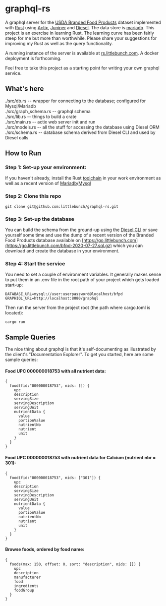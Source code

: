# graphql-rs
A graphql server for the [USDA Branded Food Products](https://fdc.nal.usda.gov) dataset implemented with [Rust](https://www.rust-lang.org) using [Actix](https://actix.rs), [Juniper](https://docs.rs/juniper) and [Diesel](https://diesel.rs).  The data store is [mariadb](mariadb.com).  This project is an exercise in learning Rust. The learning curve has been fairly steep for me but more than worthwhile.  Please share your suggestions for improving my Rust as well as the query functionality.   

A running instance of the server is available at [rs.littlebunch.com](https://rs.littlebunch.com/).  A docker deployment is forthcoming.

Feel free to take this project as a starting point for writing your own graphql service.
## What's here
./src/db.rs -- wrapper for connecting to the database; configured for Mysql/Mariadb     
./src/graph_schema.rs -- graphql schema     
./src/lib.rs -- things to build a crate   
./src/main.rs -- actix web server init and run      
./src/models.rs -- all the stuff for accessing the database using Diesel ORM     
./src/schema.rs -- database schema derived from Diesel CLI and used by Diesel calls     

## How to Run
### Step 1: Set-up your environment: 
If you haven't already, install the Rust [toolchain](https://www.rust-lang.org/tools/install) in your work environment as well as a recent version of [Mariadb](https://go.mariadb.com/download-mariadb-server-community.html?utm_source=google&utm_medium=ppc&utm_campaign=MKG-Search-Google-Branded-DL-NA-Server-DL&gclid=Cj0KCQjwvIT5BRCqARIsAAwwD-T-NRStQ4_3Ci8FyhdSYrsJWofpjOO5yKLxZ6NOGRqRHvdQxIAIjREaAtGWEALw_wcB)/[Mysql](https://www.mysql.com/downloads/)  
### Step 2: Clone this repo
```
git clone git@github.com:littlebunch/graphql-rs.git
```
### Step 3: Set-up the database
You can build the schema from the ground-up using the [Diesel CLI](https://diesel.rs) or save yourself some time and use the dump of a recent version of the Branded Food Products database available on [https://go.littlebunch.com](https://go.littlebunch.com/bfpd-2020-07-27.sql.gz) which you can download and create the database in your environment.
### Step 4: Start the service
You need to set a couple of environment variables.  It generally makes sense to put them in an .env file in the root path of your project which gets loaded start-up:

```
DATABASE_URL=mysql://user:userpassword@localhost/bfpd
GRAPHIQL_URL=http://localhost:8080/graphql
```
Then run the server from the project root (the path where cargo.toml is located):
```
cargo run
```
## Sample Queries
The nice thing about graphql is that it's self-documenting as illustrated by the client's "Documentation Explorer".  To get you started, here are some sample queries: 
#### Food UPC 000000018753 with all nutrient data:
```
{
  food(fid:"000000018753", nids: []) {
    upc
    description
    servingSize
    servingDescription
    servingUnit
    nutrientData {
      value
      portionValue
      nutrientNo
      nutrient
      unit
    }
  }
}
```
#### Food UPC 000000018753 with nutrient data for Calcium (nutrient nbr = 301):
```
{
  food(fid:"000000018753", nids: ["301"]) {
    upc
    description
    servingSize
    servingDescription
    servingUnit
    nutrientData {
      value
      portionValue
      nutrientNo
      nutrient
      unit
    }
  }
}
```
#### Browse foods, ordered by food name:
```
{
  foods(max: 150, offset: 0, sort: "description", nids: []) {
    upc
    description
    manufacturer
    food
    ingredients
    foodGroup
  }
}
